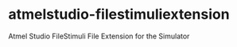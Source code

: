 atmelstudio-filestimuliextension
================================

Atmel Studio FileStimuli File Extension for the Simulator
